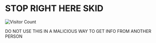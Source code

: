 # STOP RIGHT HERE SKID
![Visitor Count](https://profile-counter.glitch.me/{ihaxgameszs}/count.svg)

DO NOT USE THIS IN A MALICIOUS WAY TO GET INFO FROM ANOTHER PERSON
